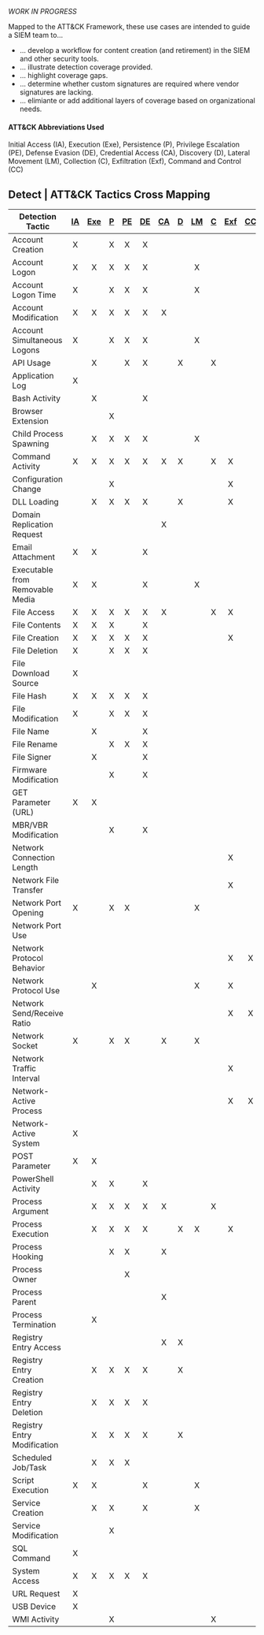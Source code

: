 _WORK IN PROGRESS_

Mapped to the ATT&CK Framework, these use cases are intended to guide a SIEM team to...
* ... develop a workflow for content creation (and retirement) in the SIEM and other security tools.
* ... illustrate detection coverage provided.
* ... highlight coverage gaps.
* ... determine whether custom signatures are required where vendor signatures are lacking.
* ... elimiante or add additional layers of coverage based on organizational needs.

#### ATT&CK Abbreviations Used
Initial Access (IA), Execution (Exe), Persistence (P), Privilege Escalation (PE), Defense Evasion (DE), 
Credential Access (CA), Discovery (D), Lateral Movement (LM), Collection (C), Exfiltration (Exf), Command and Control (CC)

## Detect | ATT&CK Tactics Cross Mapping

| Detection Tactic                | [IA](https://attack.mitre.org/tactics/TA0001/) | [Exe](https://attack.mitre.org/tactics/TA0002) | [P](https://attack.mitre.org/tactics/TA0003/) | [PE](https://attack.mitre.org/tactics/TA0004) | [DE](https://attack.mitre.org/tactics/TA0005) | [CA](https://attack.mitre.org/tactics/TA0006) | [D](https://attack.mitre.org/tactics/TA0005) | [LM](https://attack.mitre.org/tactics/TA0008) | [C](https://attack.mitre.org/tactics/TA0006) | [Exf](https://attack.mitre.org/tactics/TA0010) | [CC](https://attack.mitre.org/tactics/TA0011) |
| ------------------------------- | :--------------------------------------------: | :--------------------------------------------: | :-------------------------------------------: | :-------------------------------------------: | :-------------------------------------------: | :-------------------------------------------: | :------------------------------------------: | :-------------------------------------------: | :------------------------------------------: | :--------------------------------------------: | :-------------------------------------------: |
| Account Creation                |                       X                        |                                                |                       X                       |                       X                       |                       X                       |                                               |                                              |                                               |                                              |                                                |                                               |
| Account Logon                   |                       X                        |                       X                        |                       X                       |                       X                       |                       X                       |                                               |                                              |                       X                       |                                              |                                                |                                               |
| Account Logon Time              |                       X                        |                                                |                       X                       |                       X                       |                       X                       |                                               |                                              |                       X                       |                                              |                                                |                                               |
| Account Modification            |                       X                        |                       X                        |                       X                       |                       X                       |                       X                       |                       X                       |                                              |                                               |                                              |                                                |                                               |
| Account Simultaneous Logons     |                       X                        |                                                |                       X                       |                       X                       |                       X                       |                                               |                                              |                       X                       |                                              |                                                |                                               |
| API Usage                       |                                                |                       X                        |                                               |                       X                       |                       X                       |                                               |                      X                       |                                               |                      X                       |                                                |                                               |
| Application Log                 |                       X                        |                                                |                                               |                                               |                                               |                                               |                                              |                                               |                                              |                                                |                                               |
| Bash Activity                   |                                                |                       X                        |                                               |                                               |                       X                       |                                               |                                              |                                               |                                              |                                                |                                               |
| Browser Extension               |                                                |                                                |                       X                       |                                               |                                               |                                               |                                              |                                               |                                              |                                                |                                               |
| Child Process Spawning          |                                                |                       X                        |                       X                       |                       X                       |                       X                       |                                               |                                              |                       X                       |                                              |                                                |                                               |
| Command Activity                |                       X                        |                       X                        |                       X                       |                       X                       |                       X                       |                       X                       |                      X                       |                                               |                      X                       |                       X                        |                                               |
| Configuration Change            |                                                |                                                |                       X                       |                                               |                                               |                                               |                                              |                                               |                                              |                       X                        |                                               |
| DLL Loading                     |                                                |                       X                        |                       X                       |                       X                       |                       X                       |                                               |                      X                       |                                               |                                              |                       X                        |                                               |
| Domain Replication Request      |                                                |                                                |                                               |                                               |                                               |                       X                       |                                              |                                               |                                              |                                                |                                               |
| Email Attachment                |                       X                        |                       X                        |                                               |                                               |                       X                       |                                               |                                              |                                               |                                              |                                                |                                               |
| Executable from Removable Media |                       X                        |                       X                        |                                               |                                               |                       X                       |                                               |                                              |                       X                       |                                              |                                                |                                               |
| File Access                     |                       X                        |                       X                        |                       X                       |                       X                       |                       X                       |                       X                       |                                              |                                               |                      X                       |                       X                        |                                               |
| File Contents                   |                       X                        |                       X                        |                       X                       |                                               |                       X                       |                                               |                                              |                                               |                                              |                                                |                                               |
| File Creation                   |                       X                        |                       X                        |                       X                       |                       X                       |                       X                       |                                               |                                              |                                               |                                              |                       X                        |                                               |
| File Deletion                   |                       X                        |                                                |                       X                       |                       X                       |                       X                       |                                               |                                              |                                               |                                              |                                                |                                               |
| File Download Source            |                       X                        |                                                |                                               |                                               |                                               |                                               |                                              |                                               |                                              |                                                |                                               |
| File Hash                       |                       X                        |                       X                        |                       X                       |                       X                       |                       X                       |                                               |                                              |                                               |                                              |                                                |                                               |
| File Modification               |                       X                        |                                                |                       X                       |                       X                       |                       X                       |                                               |                                              |                                               |                                              |                                                |                                               |
| File Name                       |                                                |                       X                        |                                               |                                               |                       X                       |                                               |                                              |                                               |                                              |                                                |                                               |
| File Rename                     |                                                |                                                |                       X                       |                       X                       |                       X                       |                                               |                                              |                                               |                                              |                                                |                                               |
| File Signer                     |                                                |                       X                        |                                               |                                               |                       X                       |                                               |                                              |                                               |                                              |                                                |                                               |
| Firmware Modification           |                                                |                                                |                       X                       |                                               |                       X                       |                                               |                                              |                                               |                                              |                                                |                                               |
| GET Parameter (URL)             |                       X                        |                       X                        |                                               |                                               |                                               |                                               |                                              |                                               |                                              |                                                |                                               |
| MBR/VBR Modification            |                                                |                                                |                       X                       |                                               |                       X                       |                                               |                                              |                                               |                                              |                                                |                                               |
| Network Connection Length       |                                                |                                                |                                               |                                               |                                               |                                               |                                              |                                               |                                              |                       X                        |                                               |
| Network File Transfer           |                                                |                                                |                                               |                                               |                                               |                                               |                                              |                                               |                                              |                       X                        |                                               |
| Network Port Opening            |                       X                        |                                                |                       X                       |                       X                       |                                               |                                               |                                              |                       X                       |                                              |                                                |                                               |
| Network Port Use                |                                                |                                                |                                               |                                               |                                               |                                               |                                              |                                               |                                              |                                                |                                               |
| Network Protocol Behavior       |                                                |                                                |                                               |                                               |                                               |                                               |                                              |                                               |                                              |                       X                        |                       X                       |
| Network Protocol Use            |                                                |                       X                        |                                               |                                               |                                               |                                               |                                              |                       X                       |                                              |                       X                        |                                               |
| Network Send/Receive Ratio      |                                                |                                                |                                               |                                               |                                               |                                               |                                              |                                               |                                              |                       X                        |                       X                       |
| Network Socket                  |                       X                        |                                                |                       X                       |                       X                       |                                               |                       X                       |                                              |                       X                       |                                              |                                                |                                               |
| Network Traffic Interval        |                                                |                                                |                                               |                                               |                                               |                                               |                                              |                                               |                                              |                       X                        |                                               |
| Network-Active Process          |                                                |                                                |                                               |                                               |                                               |                                               |                                              |                                               |                                              |                       X                        |                       X                       |
| Network-Active System           |                       X                        |                                                |                                               |                                               |                                               |                                               |                                              |                                               |                                              |                                                |                                               |
| POST Parameter                  |                       X                        |                       X                        |                                               |                                               |                                               |                                               |                                              |                                               |                                              |                                                |                                               |
| PowerShell Activity             |                                                |                       X                        |                       X                       |                                               |                       X                       |                                               |                                              |                                               |                                              |                                                |                                               |
| Process Argument                |                                                |                       X                        |                       X                       |                       X                       |                       X                       |                       X                       |                                              |                                               |                      X                       |                                                |                                               |
| Process Execution               |                                                |                       X                        |                       X                       |                       X                       |                       X                       |                                               |                      X                       |                       X                       |                                              |                       X                        |                                               |
| Process Hooking                 |                                                |                                                |                       X                       |                       X                       |                                               |                       X                       |                                              |                                               |                                              |                                                |                                               |
| Process Owner                   |                                                |                                                |                                               |                       X                       |                                               |                                               |                                              |                                               |                                              |                                                |                                               |
| Process Parent                  |                                                |                                                |                                               |                                               |                                               |                       X                       |                                              |                                               |                                              |                                                |                                               |
| Process Termination             |                                                |                       X                        |                                               |                                               |                                               |                                               |                                              |                                               |                                              |                                                |                                               |
| Registry Entry Access           |                                                |                                                |                                               |                                               |                                               |                       X                       |                      X                       |                                               |                                              |                                                |                                               |
| Registry Entry Creation         |                                                |                       X                        |                       X                       |                       X                       |                       X                       |                                               |                      X                       |                                               |                                              |                                                |                                               |
| Registry Entry Deletion         |                                                |                       X                        |                       X                       |                       X                       |                       X                       |                                               |                                              |                                               |                                              |                                                |                                               |
| Registry Entry Modification     |                                                |                       X                        |                       X                       |                       X                       |                       X                       |                                               |                      X                       |                                               |                                              |                                                |                                               |
| Scheduled Job/Task              |                                                |                       X                        |                       X                       |                       X                       |                                               |                                               |                                              |                                               |                                              |                                                |                                               |
| Script Execution                |                       X                        |                       X                        |                                               |                                               |                       X                       |                                               |                                              |                       X                       |                                              |                                                |                                               |
| Service Creation                |                                                |                       X                        |                       X                       |                                               |                       X                       |                                               |                                              |                       X                       |                                              |                                                |                                               |
| Service Modification            |                                                |                                                |                       X                       |                                               |                                               |                                               |                                              |                                               |                                              |                                                |                                               |
| SQL Command                     |                       X                        |                                                |                                               |                                               |                                               |                                               |                                              |                                               |                                              |                                                |                                               |
| System Access                   |                       X                        |                       X                        |                       X                       |                       X                       |                       X                       |                                               |                                              |                                               |                                              |                                                |                                               |
| URL Request                     |                       X                        |                                                |                                               |                                               |                                               |                                               |                                              |                                               |                                              |                                                |                                               |
| USB Device                      |                       X                        |                                                |                                               |                                               |                                               |                                               |                                              |                                               |                                              |                                                |                                               |
| WMI Activity                    |                                                |                                                |                       X                       |                                               |                                               |                                               |                                              |                                               |                      X                       |                                                |                                               |
